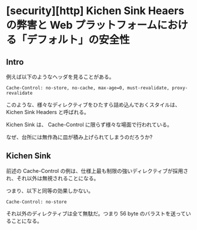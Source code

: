 # [security][http] Kichen Sink Heaers の弊害と Web プラットフォームにおける「デフォルト」の安全性

## Intro

例えば以下のようなヘッダを見ることがある。

```http
Cache-Control: no-store, no-cache, max-age=0, must-revalidate, proxy-revalidate
```

このような、様々なディレクティブをひたすら詰め込んでおくスタイルは、 Kichen Sink Headers と呼ばれる。

Kichen Sink は、 Cache-Control に限らず様々な場面で行われている。

なぜ、台所には無作為に皿が積み上げられてしまうのだろうか?

## Kichen Sink

前述の Cache-Control の例は、仕様上最も制限の強いディレクティブが採用され、それ以外は無視されることになる。

つまり、以下と同等の効果しかない。

```http
Cache-Control: no-store
```

それ以外のディレクティブは全て無駄だ。つまり 56 byte のバラストを送っていることになる。

